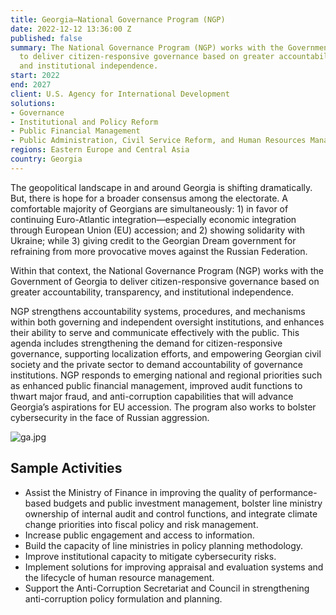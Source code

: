 ```yaml
---
title: Georgia—National Governance Program (NGP)
date: 2022-12-12 13:36:00 Z
published: false
summary: The National Governance Program (NGP) works with the Government of Georgia
  to deliver citizen-responsive governance based on greater accountability, transparency,
  and institutional independence.
start: 2022
end: 2027
client: U.S. Agency for International Development
solutions:
- Governance
- Institutional and Policy Reform
- Public Financial Management
- Public Administration, Civil Service Reform, and Human Resources Management
regions: Eastern Europe and Central Asia
country: Georgia
---
```


The geopolitical landscape in and around Georgia is shifting dramatically. But, there is hope for a broader consensus among the electorate. A comfortable majority of Georgians are simultaneously: 1) in favor of continuing Euro-Atlantic integration—especially economic integration through European Union (EU) accession; and 2) showing solidarity with Ukraine; while 3) giving credit to the Georgian Dream government for refraining from more provocative moves against the Russian Federation. 

Within that context, the National Governance Program (NGP) works with the Government of Georgia to deliver citizen-responsive governance based on greater accountability, transparency, and institutional independence.
 
NGP strengthens accountability systems, procedures, and mechanisms within both governing and independent oversight institutions, and enhances their ability to serve and communicate effectively with the public. This agenda includes strengthening the demand for citizen-responsive governance, supporting localization efforts, and empowering Georgian civil society and the private sector to demand accountability of governance institutions. NGP responds to emerging national and regional priorities such as enhanced public financial management, improved audit functions to thwart major fraud, and anti-corruption capabilities that will advance Georgia’s aspirations for EU accession. The program also works to bolster cybersecurity in the face of Russian aggression.

![ga.jpg](/uploads/ga.jpg)

## Sample Activities

* Assist the Ministry of Finance in improving the quality of performance-based budgets and public investment management, bolster line ministry ownership of internal audit and control functions, and integrate climate change priorities into fiscal policy and risk management. 
* Increase public engagement and access to information.
* Build the capacity of line ministries in policy planning methodology.
* Improve institutional capacity to mitigate cybersecurity risks. 
* Implement solutions for improving appraisal and evaluation systems and the lifecycle of human resource management.
* Support the Anti-Corruption Secretariat and Council in strengthening anti-corruption policy formulation and planning.